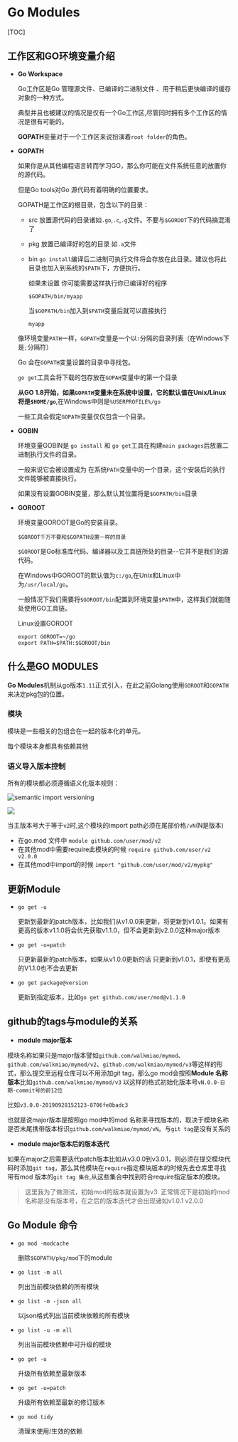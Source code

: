 # Go Modules

[TOC]

## 工作区和GO环境变量介绍

- **Go Workspace**

  Go工作区是Go 管理源文件、已编译的二进制文件 、用于稍后更快编译的缓存对象的一种方式。

  典型并且也被建议的情况是仅有一个Go工作区,尽管同时拥有多个工作区的情况是很有可能的。

  **GOPATH**变量对于一个工作区来说扮演着`root folder`的角色。

- **GOPATH**

  如果你是从其他编程语言转而学习GO，那么你可能在文件系统任意的放置你的源代码。

  但是Go tools对Go 源代码有着明确的位置要求。

  GOPATH是工作区的根目录，包含以下的目录：

  - src    放置源代码的目录诸如`.go`,`.c`,`.g`文件。不要与`$GOROOT`下的代码搞混淆了

  - pkg   放置已编译好的包的目录 如`.a`文件

  - bin    `go install`编译后二进制可执行文件将会存放在此目录。建议也将此目录也加入到系统的`$PATH`下，方便执行。

    如果未设置 你可能需要这样执行你已编译好的程序

    ```
    $GOPATH/bin/myapp
    ```

    当`$GOPATH/bin`加入到`$PATH`变量后就可以直接执行

    ```
    myapp
    ```

    

  像环境变量`PATH`一样，`GOPATH`变量是一个以`:`分隔的目录列表（在Windows下是`;`分隔符）

  Go 会在`GOPATH`变量设置的目录中寻找包。

  `go get`工具会将下载的包存放在`GOPAH`变量中的第一个目录

  **从GO 1.8开始，如果`GOPATH`变量未在系统中设置，它的默认值在Unix/Linux将是`$HOME/go`**,在Windows中则是`%USERPROFILE%/go`

  一些工具会假定`GOPATH`变量仅仅包含一个目录。

- **GOBIN**

  环境变量GOBIN是 `go install` 和 `go get`工具在构建`main packages`后放置二进制执行文件的目录。

  一般来说它会被设置成为 在系统`PATH`变量中的一个目录，这个安装后的执行文件能够被直接执行。

  如果没有设置GOBIN变量，那么默认其位置将是`$GOPATH/bin`目录

- **GOROOT**

  环境变量GOROOT是Go的安装目录。

  `$GOROOT千万不要和$GOPATH设置一样的目录`

  `$GOROOT`是Go标准库代码、编译器以及工具链所处的目录--它并不是我们的源代码。

  在Windows中GOROOT的默认值为`c:/go`,在Unix和Linux中为`/usr/local/go`。

  一般情况下我们需要将`$GOROOT/bin`配置到环境变量`$PATH`中，这样我们就能随处使用GO工具链。

  

  Linux设置GOROOT

  ```shell
  export GOROOT=~/go
  export PATH=$PATH:$GOROOT/bin
  ```

  

##  什么是GO MODULES

**Go Modules**机制从go版本`1.11`正式引入，在此之前Golang使用`GOROOT`和`GOPATH`来决定pkg包的位置。

### 模块

模块是一些相关的包组合在一起的版本化的单元。

每个模块本身都具有依赖其他

### 语义导入版本控制

所有的模块都必须遵循语义化版本规则：

![semantic import versioning](https://xuanwo.io/2019/05/27/go-modules/impver.png)

![](https://xuanwo.io/2019/05/27/go-modules/impver.png)

当主版本号大于等于`v2`时,这个模块的import path必须在尾部价格`/vN`(N是版本)

- 在go.mod 文件中   `module github.com/user/mod/v2`
- 在其他mod中需要require此模块的时候 `require github.com/user/v2 v2.0.0` 
- 在其他mod中import的时候 `import "github.com/user/mod/v2/mypkg"`

## 更新Module

- `go get -u`

  更新到最新的patch版本，比如我们从v1.0.0来更新，将更新到v1.0.1。如果有更高的版本v1.1.0将会优先获取v1.1.0，但不会更新到v2.0.0这种major版本

- `go get -u=patch`

  只更新最新的patch版本，如果从v1.0.0更新的话 只更新到v1.0.1，即使有更高的V1.1.0也不会去更新

- `go get package@version`

  更新到指定版本，比如`go get github.com/user/mod@v1.1.0`

## github的tags与module的关系

- **module major版本**

模块名称如果只是major版本譬如`github.com/walkmiao/mymod`、`github.com/walkmiao/mymod/v2`、`github.com/walkmiao/mymod/v3`等这样的形式，那么提交至远程仓库可以不用添加git tag，那么go mod会按照**Module 名称版本**比如`github.com/walkmiao/mymod/v3` 以这样的格式初始化版本号`vN.0.0-日期-commit号的前12位`

比如`v3.0.0-20190928152123-8706fe0badc3`

也就是说major版本是按照go mod中的mod 名称来寻找版本的，取决于模块名称是否末尾携带版本标识`github.com/walkmiao/mymod/vN`。与`git tag`是没有关系的

- **module major版本后的版本迭代**

如果在major之后需要迭代patch版本比如从v3.0.0到v3.0.1，则必须在提交模块代码时添加`git tag`，那么其他模块在`require`指定模块版本的时候先去仓库里寻找带有mod 版本的`git tag 集合`,从这些集合中找到符合require指定版本的模块。

> 这里我为了做测试，初始mod的版本就设置为v3. 正常情况下是初始的mod名称是没有版本号，在之后的版本迭代才会出现诸如v1.0.1 v2.0.0



## Go Module 命令

- `go mod -modcache`

  删除`$GOPATH/pkg/mod`下的module

- `go list -m all`

  列出当前模块依赖的所有模块

- `go list -m -json all`

  以json格式列出当前模块依赖的所有模块

- `go list -u -m all`

  列出当前模块依赖中可升级的模块

- `go get -u`

  升级所有依赖至最新版本

- `go get -u=patch`

  升级所有依赖至最新的修订版本

- `go mod tidy`

  清理未使用/生效的依赖